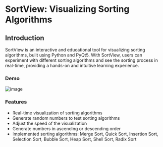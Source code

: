 # SortView: Visualizing Sorting Algorithms

## Introduction
SortView is an interactive and educational tool for visualizing sorting algorithms, built using Python and PyQt5. With SortView, users can experiment with different sorting algorithms and see the sorting process in real-time, providing a hands-on and intuitive learning experience.


### Demo

![image](https://user-images.githubusercontent.com/29195832/227257530-66859d29-1e32-46a6-96c7-4dc8613a91c4.png)

### Features

* Real-time visualization of sorting algorithms
* Generate random numbers to test sorting algorithms
* Adjust the speed of the visualization
* Generate numbers in ascending or descending order
* Implemented sorting algorithms: Merge Sort, Quick Sort, Insertion Sort, Selection Sort, Bubble Sort, Heap Sort, Shell Sort, Radix Sort
